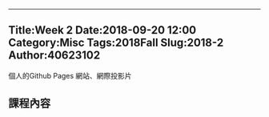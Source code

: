 ---
Title:Week 2
Date:2018-09-20 12:00
Category:Misc
Tags:2018Fall
Slug:2018-2
Author:40623102
--
個人的Github Pages 網站、網際投影片

<!--PELICAN_END_SUMMARY -->

課程內容
----